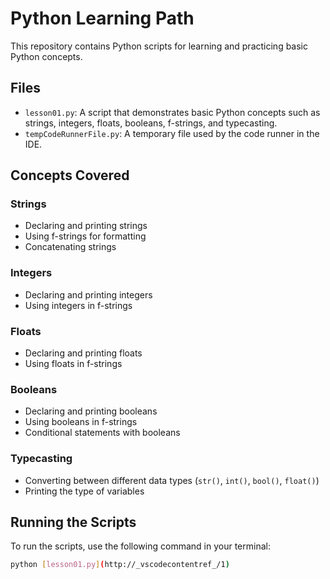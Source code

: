 # Python Learning Path

This repository contains Python scripts for learning and practicing basic Python concepts.

## Files

- `lesson01.py`: A script that demonstrates basic Python concepts such as strings, integers, floats, booleans, f-strings, and typecasting.
- `tempCodeRunnerFile.py`: A temporary file used by the code runner in the IDE.

## Concepts Covered

### Strings
- Declaring and printing strings
- Using f-strings for formatting
- Concatenating strings

### Integers
- Declaring and printing integers
- Using integers in f-strings

### Floats
- Declaring and printing floats
- Using floats in f-strings

### Booleans
- Declaring and printing booleans
- Using booleans in f-strings
- Conditional statements with booleans

### Typecasting
- Converting between different data types (`str()`, `int()`, `bool()`, `float()`)
- Printing the type of variables

## Running the Scripts

To run the scripts, use the following command in your terminal:

```sh
python [lesson01.py](http://_vscodecontentref_/1)